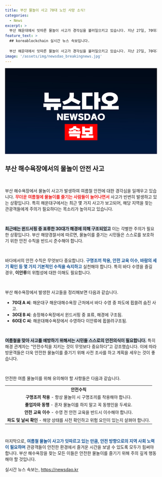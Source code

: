 ```yaml
---
title: 부산 물놀이 사고 70대 노인 사망 소식!
categories:
  - News
excerpt: >
  부산 해운대에서 잇따른 물놀이 사고가 경각심을 불러일으키고 있습니다. 지난 27일, 70대가 파도에 휩쓸려 숨지고, 30대는 윈드서핑 중 표류해 구조되었습니다. 안전수칙 준수가 절실한 시점입니다.
feature_text: >
  ## koreablockchain 실시간 뉴스 속보입니다.

  부산 해운대에서 잇따른 물놀이 사고가 경각심을 불러일으키고 있습니다. 지난 27일, 70대가 파도에 휩쓸려 숨지고, 30대는 윈드서핑 중 표류해 구조되었습니다. 안전수칙 준수가 절실한 시점입니다.
image: '/assets/img/newsdao_breakingnews.jpg'
---
```


<p><img src="/assets/img/newsdao_breakingnews.jpg" alt="koreablockchain 속보" /></p>

<h2 data-ke-size="size26">부산 해수욕장에서의 물놀이 안전 사고</h2>

<p data-ke-size="size16">&nbsp;</p>

<p>부산 해수욕장에서 물놀이 사고가 발생하여 여름철 안전에 대한 경각심을 일깨우고 있습니다. <b><span style="color: #ee2323;">무더운 여름철에 물놀이를 즐기는 사람들이 늘어나면서</span></b> 사고가 빈번히 발생하고 있는 상황입니다. 특히 해운대구에서는 최근 몇 가지 사고가 보고되어, 해당 지역을 찾는 관광객들에게 주의가 필요하다는 목소리가 높아지고 있습니다.</p>

<p data-ke-size="size16">&nbsp;</p>

<p><b><span style="background-color: #21538527;">최근에는 윈드서핑 중 표류한 30대가 해경에 의해 구조되었고</span></b> 이는 각별한 주의가 필요한 상황입니다. 부산 해양경찰서에 따르면, 물놀이를 즐기는 시민들은 스스로를 보호하기 위한 안전 수칙을 반드시 준수해야 합니다.</p>

<p data-ke-size="size16">&nbsp;</p>

<p>바다에서의 안전 수칙은 무엇보다 중요합니다. <b><span style="color: #1a5490;">구명조끼 착용, 안전 교육 이수, 바람의 세기 확인 등 몇 가지 기본적인 수칙을 숙지하고</span></b> 실천해야 합니다. 특히 바다 수영을 즐길 경우, <b>이안류</b>의 위험성에 대한 이해도 필요합니다. </p>

<p data-ke-size="size16">&nbsp;</p>

<p>부산 해수욕장에서 발생한 사고들을 정리해보면 다음과 같습니다.</p>

<ul>
    <li><b>70대 A 씨</b>: 해운대구 해운대해수욕장 근처에서 바다 수영 중 파도에 휩쓸려 숨진 사고.</li>
    <li><b>30대 B 씨</b>: 송정해수욕장에서 윈드서핑 중 표류, 해경에 구조됨.</li>
    <li><b>60대 C 씨</b>: 해운대해수욕장에서 수영하다 이안류에 휩쓸려구조됨.</li>
</ul>

<p data-ke-size="size16">&nbsp;</p>

<p><b><span style="background-color: #21538527;">여름철을 맞아 사고를 예방하기 위해서는 시민들 스스로의 안전의식이 필요합니다.</span></b> 특히 해경 관계자는 “안전수칙을 지키는 것이 무엇보다 중요하다”고 강조했습니다. 이에 따라 방문객들은 더욱 안전한 물놀이를 즐기기 위해 사전 조사를 하고 계획을 세우는 것이 좋습니다.</p>

<p data-ke-size="size16">&nbsp;</p>

<p>안전한 여름 물놀이를 위해 유의해야 할 사항들은 다음과 같습니다.</p>

<table>
    <tr>
        <td style="text-align: center; height: 17px;"><b>안전수칙</b></td>
    </tr>
    <tr>
        <td style="text-align: center; height: 17px;"><b>구명조끼 착용</b> - 항상 물놀이 시 구명조끼를 착용해야 합니다.</td>
    </tr>
    <tr>
        <td style="text-align: center; height: 17px;"><b>졸업자와 동행</b> - 혼자 물놀이를 하지 말고 꼭 동행인을 두세요.</td>
    </tr>
    <tr>
        <td style="text-align: center; height: 17px;"><b>안전 교육 이수</b> - 수영 전 안전 교육을 반드시 이수해야 합니다.</td>
    </tr>
    <tr>
        <td style="text-align: center; height: 17px;"><b>파도 및 날씨 확인</b> - 해양 상태를 사전 확인하고 위험 요인이 있는지 살펴야 합니다.</td>
    </tr>
</table>

<p data-ke-size="size16">&nbsp;</p>

<p>마지막으로, <b><span style="color: #1a5490;">여름철 물놀이 사고가 잇따르고 있는 만큼, 안전 방향으로의 지역 사회 노력이 필요하며</span></b> 관광객들이 안전한 환경에서 즐거운 시간을 보낼 수 있도록 모두가 힘써야 합니다. 부산 해수욕장을 찾는 모든 이들은 안전한 물놀이를 즐기기 위해 주의 깊게 행동해야 할 것입니다.</p>
실시간 뉴스 속보는, <a href="https://newsdao.kr" rel="dofollow">https://newsdao.kr</a>


